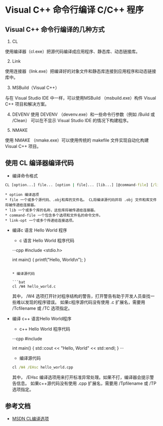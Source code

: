 ﻿# Visual C++ 命令行编译 C/C++ 程序

## Visual C++ 命令行编译的几种方式

1. CL

使用编译器（cl.exe）把源代码编译成应用程序、静态库、动态链接库。

2. Link

使用连接器（link.exe）把编译好的对象文件和静态库连接到应用程序和动态链接库中。

3. MSBuild（Visual C++）

与在 Visual Studio IDE 中一样，可以使用MSBuild （msbuild.exe）构件 Visual C++ 项目和解决方案。

4. DEVENV
使用 DEVENV （devenv.exe）和一些命令行参数（例如  /Build 或 /Clean） 可以在不显示 Visual Studio IDE 的情况下构建程序。

5. NMAKE

使用 NMAKE （nmake.exe）可以使用传统的 makefile 文件实现自动化构建 Visual C++ 项目。

## 使用 CL 编译器编译代码

* 编译命令格式

```bat
CL [option...] file... [option | file]... [lib...] [@command-file] [/link link-opt...]
```

	* option 编译选项
	* file 一个或多个源代码、.obj和库的文件名。 CL将编译源代码并将 .obj 文件和库文件将被传递给连接器。
	* lib 一个或多个库的名称，这些库将被传递给连接器。
	* command-file 一个包含多个选项和文件名的命令文件。
	* link-opt 一个或多个传递给连接选项。

* 编译c 语言 Hello World 程序
	* c 语言 Hello World 程序代码
	
	···cpp
	#include <stdio.h>
	
	int main()
	{
		printf("Hello, World\n");
	}
	```
	
	* 编译源代码
	
	```bat
	cl /W4 hello_world.c
	```
	
	其中， /W4 选项打开针对程序结构的警告，打开警告有助于开发人员查找一些难以发现的程序错误。
	如果c程序源代码没有使用 .c 扩展名，需要用 /Tcfilename 或 /TC 选项指定。

* 编译 c++ 语言Hello World程序
	* c++ Hello World 程序代码
	
	···cpp
	#include <iostream>
	
	int main()
	{
		std::cout << "Hello, World" << std::endl;
	}
	···	
	
	* 编译源代码
	
	```bat
	cl /W4 /EHsc hello_world.cpp
	```
	
	其中， /EHsc 编译选项用来打开标准异常处理。如果不打，编译器会提示警告信息。
	如果c++源代码没有使用 .cpp 扩展名，需要用 /Tpfilename 或 /TP 选项指定。
	
	
## 参考文档
* [MSDN CL编译选项](https://msdn.microsoft.com/EN-US/library/19z1t1wy(v=VS.140,d=hv.2).aspx)
